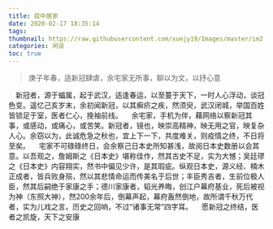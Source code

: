 ```yaml
---
title: 疫中居家
date: 2020-02-17 18:35:14
tags:
thumbnail: https://raw.githubusercontent.com/xuejy19/Images/master/im2.png
categories: 闲谈
toc: true
---
```

> 庚子年春，适新冠肆虐，余宅家无所事，聊以为文，以抒心意

&emsp;新冠者，源于蝠属，起于武汉，适逢春运，以至蔓于天下，一时人心浮动，谈冠色变。遥忆己亥岁末，余初闻新冠，以其癣疥之疾，然须臾，武汉闭城，举国百姓皆锁足于室，医者仁心，挽袖前线。
&emsp;余宅家，手机为伴，藉网络以察新冠其事，或感动，或痛心，或苦笑。新冠者，镜也，映崇高精神，映无用之官，映复杂人心。余窃以为，此诚危急之秋也，宜上下一下，共度难关，则疫情之终，不日将至矣。
&emsp;宅家不可碌碌终日，会余察己日本史所知甚浅，故阅日本史数册以会其意。以吾观之，詹姆斯之《日本史》堪称佳作，然其古史不足，实为大憾；吴廷璆之《日本史》内容翔实，然书中偏见少许，是其瑕疵。纵观日本史，源义经、楠木正成者，皆兵败身殒，然以其悲情命运而传美名于后世；丰臣秀吉者，生前位极人臣，然其后嗣绝于家康之手；德川家康者，韬光养晦，创江户幕府基业，死后被视为神（东照大神），然200余年后，倒幕声起，幕府轰然倒地，故所谓千秋万代者，实为儿戏之言。历史之回响，不过“诸事无常”四字耳。
&emsp;愿新冠之终结，医者之凯旋，天下之安康